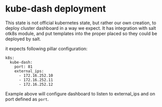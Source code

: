 # kube-dash deployment

This state is not official kubernetes state, but rather our own creation, to deploy cluster dashboard in a way we expect. It has integration with salt otk8s module, and put templates into the proper placed so they could be deployed by salt.

it expects following pillar configuration:
```
k8s:
  kube-dash:
    port: 81
    external_ips:
      - 172.16.252.10
      - 172.16.252.11
      - 172.16.252.12
```

Example above will configure dashboard to listen to external_ips and on port defined as `port`. 
